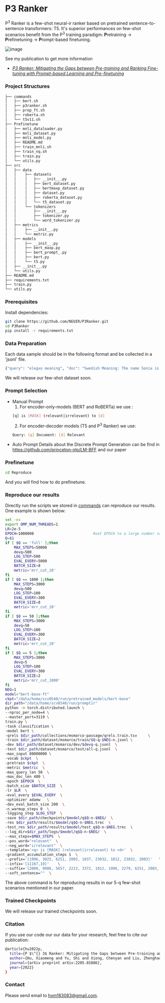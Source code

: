 # P3 Ranker

P<sup>3</sup> Ranker is a few-shot neural-ir ranker based on pretrained sentence-to-sentence transformers: T5. It's superior performances on few-shot scenarios benefit from the P<sup>3</sup> training paradigm: **P**retraining -> **P**refinetuning -> **P**rompt-based finetuning.

![image](https://github.com/NEUIR/P3Ranker/blob/main/msmarco_results.png)

See my publication to get more information

* [*P3 Ranker: Mitigating the Gaps between Pre-training and Ranking Fine-tuning with Prompt-based Learning and Pre-finetuning*](https://arxiv.org/pdf/2205.01886.pdf)
### Project Structures
```bash
├── commands
│   ├── bert.sh
│   ├── p3ranker.sh
│   ├── prop_ft.sh
│   ├── roberta.sh
│   └── t5v11.sh
├── Prefinetune
│   ├── mnli_dataloader.py
│   ├── mnli_dataset.py
│   ├── mnli_model.py
│   ├── README.md
│   ├── train_mnli.sh
│   ├── train_nq.sh
│   ├── train.py
│   └── utils.py
├── src
│   ├── data
│   │    ├── datasets
│   │    │   ├── __init__.py
│   │    │   ├── bert_dataset.py
│   │    │   ├── bertmaxp_dataset.py
│   │    │   ├── dataset.py
│   │    │   ├── roberta_dataset.py
│   │    │   └── t5_dataset.py
│   │    └── tokenizers
│   │        ├── __init__.py
│   │        ├── tokenizer.py
│   │        └── word_tokenizer.py
│   ├── metrics
│   │    ├── __init__.py
│   │    └── metric.py
│   ├── models
│   │    ├── __init__.py
│   │    ├── bert_maxp.py
│   │    ├── bert_prompt_.py
│   │    ├── bert.py
│   │    └── t5.py
│   ├── __init__.py
│   └── utils.py
├── README.md
├── requirements.txt
├── train.py
└── utils.py 
```

### Prerequisites
Install dependencies:

```bash
git clone https://github.com/NEUIR/P3Ranker.git
cd P3Ranker
pip install -r requirements.txt
```


### Data Preparation
Each data sample should be in the following format and be collected in a 'jsonl' file. 
```bash
{"query": "elegxo meaning", "doc": "Swedish Meaning: The name Sonia is a Swedish baby name. In Swedish the meaning of the name Sonia is: Wise. American Meaning: The name Sonia is an American baby name.In American the meaning of the name Sonia is: Wise. Russian Meaning: The name Sonia is a Russian baby name. In Russian the meaning of the name Sonia is: Wisdom.Greek Meaning: The name Sonia is a Greek baby name. In Greek the meaning of the name Sonia is: Wisdom; wise.he name Sonia is a Swedish baby name. In Swedish the meaning of the name Sonia is: Wise. American Meaning: The name Sonia is an American baby name.", "label": 0, "query_id": 1183785, "doc_id": 2560705}
```
We will release our few-shot dataset soon.

### Prompt Selection
* Manual Prompt
  1. For encoder-only-models (BERT and RoBERTa) we use :
  ``` bash 
  [q] is [MASK] (relevant|irrelevant) to [d]  
  ```
  2. For encoder-decoder models (T5 and P<sup>3</sup> Ranker) we use:
  ```bash
  Query: [q] Document: [d] Relevant
  ```
 * Auto Prompt
Details about the Discrete Prompt Generation can be find in https://github.com/princeton-nlp/LM-BFF and our paper


### Prefinetune 

```bash
cd Reproduce
```
And you will find how to do prefinetune.
### Reproduce our results

Directly run the scripts we stored in [commands](https://github.com/NEUIR/P3Ranker/tree/main/commands) can reproduce our results. One example is shown below:

```bash
set -ex
export OMP_NUM_THREADS=1
LR=2e-5
EPOCH=1000000                           #set EPOCH to a large number so that the training process can only be limited by the MAX_STEPS
Q=$1
if [ $Q == 'full' ];then
    MAX_STEPS=50000
    devq=500
    LOG_STEP=500
    EVAL_EVERY=5000
    BATCH_SIZE=8
    metric='mrr_cut_10'
fi
if [ $Q == 1000 ];then
    MAX_STEPS=3000
    devq=500
    LOG_STEP=100
    EVAL_EVERY=300
    BATCH_SIZE=8
    metric='mrr_cut_10'
fi 
if [ $Q == 50 ];then
    MAX_STEPS=3000
    devq=50
    LOG_STEP=100
    EVAL_EVERY=300
    BATCH_SIZE=2
    metric='mrr_cut_10'
fi
if [ $Q == 5 ];then
    MAX_STEPS=3000
    devq=5
    LOG_STEP=100
    EVAL_EVERY=300
    BATCH_SIZE=2
    metric='mrr_cut_1000'
fi
NEG=1
model="bert-base-ft"
ckpt="/data/home/scv0540/run/pretrained_models/bert-base"
dir_path="/data/home/scv0540/run/promptir"
python -m torch.distributed.launch \
--nproc_per_node=4 \
--master_port=3119 \
train.py \
-task classification \
-model bert \
-qrels $dir_path/collections/msmarco-passage/qrels.train.tsv     \
-train $dir_path/dataset/msmarco/train/$Q-q-$NEG-n.jsonl \
-dev $dir_path/dataset/msmarco/dev/$devq-q.jsonl  \
-test $dir_path/dataset/msmarco/test/all-q.jsonl  \
-max_input 80000000 \
-vocab $ckpt  \
-pretrain $ckpt  \
-metric $metric  \
-max_query_len 50  \
-max_doc_len 400 \
-epoch $EPOCH  \
-batch_size $BATCH_SIZE  \
-lr $LR  \
-eval_every $EVAL_EVERY  \
-optimizer adamw   \
-dev_eval_batch_size 200  \
-n_warmup_steps 0  \
-logging_step $LOG_STEP  \
-save $dir_path/checkpoints/$model/q$Q-n-$NEG/  \
-res $dir_path/results/$model/q$Q-n-$NEG.trec  \
-test_res $dir_path/results/$model/test_q$Q-n-$NEG.trec  \
--log_dir=$dir_path/logs/$model/q$Q-n-$NEG/  \
--max_steps=$MAX_STEPS  \
--pos_word="relevant"  \
--neg_word="irrelevant"  \
--template='<q> is [MASK] (relevant|irrelevant) to <d>'  \
-gradient_accumulation_steps 1  \
--prefix='[1996, 3025, 6251, 2003, 1037, 23032, 1012, 23032, 2003]'   \
--infix='[11167,10]'    \
--suffix='[2000, 9986, 5657, 2213, 3372, 1012, 1996, 2279, 6251, 2003, 1037, 6254, 1012]'  \
--soft_sentence=""  \
```
The above command is for reproducing results in our 5-q few-shot scenarios mentioned in our paper. 

### Trained Checkpoints

We will release our trained checkpoints soon.

### Citation
If you use our code our our data for your research, feel free to cite our publication: 
```bash
@article{hu2022p,
  title={P $\^{} 3$ Ranker: Mitigating the Gaps between Pre-training and Ranking Fine-tuning with Prompt-based Learning and Pre-finetuning},
  author={Hu, Xiaomeng and Yu, Shi and Xiong, Chenyan and Liu, Zhenghao and Liu, Zhiyuan and Yu, Ge},
  journal={arXiv preprint arXiv:2205.01886},
  year={2022}
}
```
### Contact 

Please send email to hxm183083@gmail.com.

